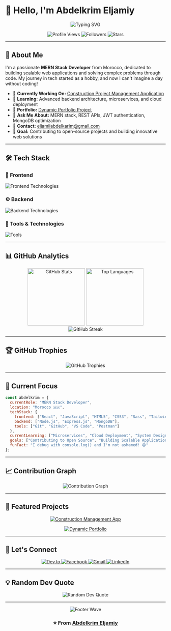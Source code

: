 # 👋 Hello, I'm Abdelkrim Eljamiy

<div align="center">
  <img src="https://readme-typing-svg.herokuapp.com?font=Fira+Code&weight=600&size=28&duration=4000&pause=1000&color=2F81F7&center=true&vCenter=true&width=600&lines=MERN+Stack+Developer;Full-Stack+Web+Developer;Problem+Solver;Code+Enthusiast" alt="Typing SVG" />
</div>

<p align="center">
  <img src="https://komarev.com/ghpvc/?username=abdelkrim-eljamiy&label=Profile%20Views&color=brightgreen&style=for-the-badge" alt="Profile Views" />
  <img src="https://img.shields.io/github/followers/abdelkrim-eljamiy?label=Followers&style=for-the-badge&color=blue" alt="Followers" />
  <img src="https://img.shields.io/github/stars/abdelkrim-eljamiy?label=Stars&style=for-the-badge&color=yellow" alt="Stars" />
</p>

---

## 🚀 About Me

I'm a passionate **MERN Stack Developer** from Morocco, dedicated to building scalable web applications and solving complex problems through code. My journey in tech started as a hobby, and now I can't imagine a day without coding! 

- 🔭 **Currently Working On:** [Construction Project Management Application](https://github.com/ABDELKRIM-ELJAMIY/Application-de-Gestion-de-Projets-de-Construction.git)
- 🌱 **Learning:** Advanced backend architecture, microservices, and cloud deployment
- 💼 **Portfolio:** [Dynamic Portfolio Project](https://github.com/ABDELKRIM-ELJAMIY/Recr-ation-du-Portfolio-Dynamique.git)
- 💬 **Ask Me About:** MERN stack, REST APIs, JWT authentication, MongoDB optimization
- 📧 **Contact:** eljamiiabdelkarim@gmail.com
- 🎯 **Goal:** Contributing to open-source projects and building innovative web solutions

---

## 🛠️ Tech Stack

### 🎨 Frontend
<p align="left">
  <img src="https://skillicons.dev/icons?i=react,html,css,js,sass,tailwind" alt="Frontend Technologies" />
</p>

### ⚙️ Backend
<p align="left">
  <img src="https://skillicons.dev/icons?i=nodejs,express,mongodb" alt="Backend Technologies" />
</p>

### 🔧 Tools & Technologies
<p align="left">
  <img src="https://skillicons.dev/icons?i=git,github,vscode,postman,npm" alt="Tools" />
</p>

---

## 📊 GitHub Analytics

<div align="center">
  <img height="180em" src="https://github-readme-stats.vercel.app/api?username=abdelkrim-eljamiy&show_icons=true&theme=tokyonight&include_all_commits=true&count_private=true&hide_border=true" alt="GitHub Stats" />
  <img height="180em" src="https://github-readme-stats.vercel.app/api/top-langs/?username=abdelkrim-eljamiy&layout=compact&theme=tokyonight&hide_border=true" alt="Top Languages" />
</div>

<div align="center">
  <img src="https://github-readme-streak-stats.herokuapp.com/?user=abdelkrim-eljamiy&theme=tokyonight&hide_border=true" alt="GitHub Streak" />
</div>

---

## 🏆 GitHub Trophies

<div align="center">
  <img src="https://github-profile-trophy.vercel.app/?username=abdelkrim-eljamiy&theme=tokyonight&no-frame=true&no-bg=true&margin-w=4&row=1" alt="GitHub Trophies" />
</div>

---

## 🎯 Current Focus

```javascript
const abdelkrim = {
  currentRole: "MERN Stack Developer",
  location: "Morocco 🇲🇦",
  techStack: {
    frontend: ["React", "JavaScript", "HTML5", "CSS3", "Sass", "Tailwind CSS"],
    backend: ["Node.js", "Express.js", "MongoDB"],
    tools: ["Git", "GitHub", "VS Code", "Postman"]
  },
  currentLearning: ["Microservices", "Cloud Deployment", "System Design"],
  goals: ["Contributing to Open Source", "Building Scalable Applications"],
  funFact: "I debug with console.log() and I'm not ashamed! 😄"
};
```

---

## 📈 Contribution Graph

<div align="center">
  <img src="https://github-readme-activity-graph.vercel.app/graph?username=abdelkrim-eljamiy&bg_color=1a1b27&color=be90f2&line=638fda&point=35aea1&area=true&hide_border=true" alt="Contribution Graph" />
</div>

---

## 🌟 Featured Projects

<div align="center">
  
[![Construction Management App](https://github-readme-stats.vercel.app/api/pin/?username=ABDELKRIM-ELJAMIY&repo=Application-de-Gestion-de-Projets-de-Construction&theme=tokyonight&hide_border=true)](https://github.com/ABDELKRIM-ELJAMIY/Application-de-Gestion-de-Projets-de-Construction.git)

[![Dynamic Portfolio](https://github-readme-stats.vercel.app/api/pin/?username=ABDELKRIM-ELJAMIY&repo=Recr-ation-du-Portfolio-Dynamique&theme=tokyonight&hide_border=true)](https://github.com/ABDELKRIM-ELJAMIY/Recr-ation-du-Portfolio-Dynamique.git)

</div>

---

## 🤝 Let's Connect

<div align="center">
  <a href="https://dev.to/abdelkrim_eljamiy_d214748" target="_blank">
    <img src="https://img.shields.io/badge/DEV.TO-0A0A0A?style=for-the-badge&logo=devdotto&logoColor=white" alt="Dev.to" />
  </a>
  <a href="https://fb.com/eljamii.abelkarim" target="_blank">
    <img src="https://img.shields.io/badge/Facebook-1877F2?style=for-the-badge&logo=facebook&logoColor=white" alt="Facebook" />
  </a>
  <a href="mailto:eljamiiabdelkarim@gmail.com">
    <img src="https://img.shields.io/badge/Gmail-D14836?style=for-the-badge&logo=gmail&logoColor=white" alt="Gmail" />
  </a>
  <a href="https://linkedin.com/in/abdelkrim-eljamiy" target="_blank">
    <img src="https://img.shields.io/badge/LinkedIn-0077B5?style=for-the-badge&logo=linkedin&logoColor=white" alt="LinkedIn" />
  </a>
</div>

---

## 💡 Random Dev Quote

<div align="center">
  <img src="https://quotes-github-readme.vercel.app/api?type=horizontal&theme=tokyonight" alt="Random Dev Quote" />
</div>

---

<div align="center">
  <img src="https://capsule-render.vercel.app/api?type=waving&color=gradient&height=100&section=footer&width=100%" alt="Footer Wave" />
</div>

<div align="center">
  <h3>⭐ From <a href="https://github.com/abdelkrim-eljamiy">Abdelkrim Eljamiy</a></h3>
</div>
